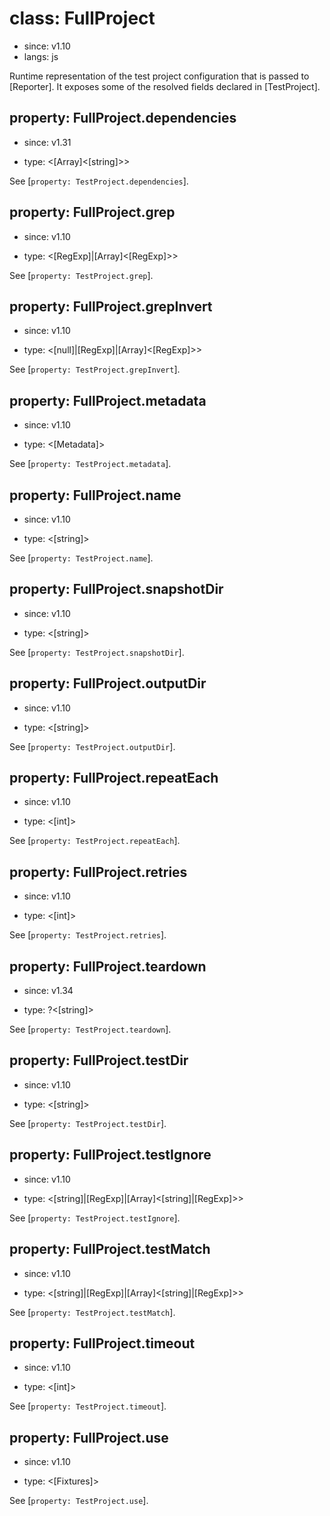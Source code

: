 # class: FullProject
* since: v1.10
* langs: js

Runtime representation of the test project configuration that is passed
to [Reporter]. It exposes some of the resolved fields declared in
[TestProject].

## property: FullProject.dependencies
* since: v1.31
- type: <[Array]<[string]>>

See [`property: TestProject.dependencies`].

## property: FullProject.grep
* since: v1.10
- type: <[RegExp]|[Array]<[RegExp]>>

See [`property: TestProject.grep`].

## property: FullProject.grepInvert
* since: v1.10
- type: <[null]|[RegExp]|[Array]<[RegExp]>>

See [`property: TestProject.grepInvert`].

## property: FullProject.metadata
* since: v1.10
- type: <[Metadata]>

See [`property: TestProject.metadata`].

## property: FullProject.name
* since: v1.10
- type: <[string]>

See [`property: TestProject.name`].

## property: FullProject.snapshotDir
* since: v1.10
- type: <[string]>

See [`property: TestProject.snapshotDir`].

## property: FullProject.outputDir
* since: v1.10
- type: <[string]>

See [`property: TestProject.outputDir`].

## property: FullProject.repeatEach
* since: v1.10
- type: <[int]>

See [`property: TestProject.repeatEach`].

## property: FullProject.retries
* since: v1.10
- type: <[int]>

See [`property: TestProject.retries`].

## property: FullProject.teardown
* since: v1.34
- type: ?<[string]>

See [`property: TestProject.teardown`].

## property: FullProject.testDir
* since: v1.10
- type: <[string]>

See [`property: TestProject.testDir`].

## property: FullProject.testIgnore
* since: v1.10
- type: <[string]|[RegExp]|[Array]<[string]|[RegExp]>>

See [`property: TestProject.testIgnore`].

## property: FullProject.testMatch
* since: v1.10
- type: <[string]|[RegExp]|[Array]<[string]|[RegExp]>>

See [`property: TestProject.testMatch`].

## property: FullProject.timeout
* since: v1.10
- type: <[int]>

See [`property: TestProject.timeout`].

## property: FullProject.use
* since: v1.10
- type: <[Fixtures]>

See [`property: TestProject.use`].
